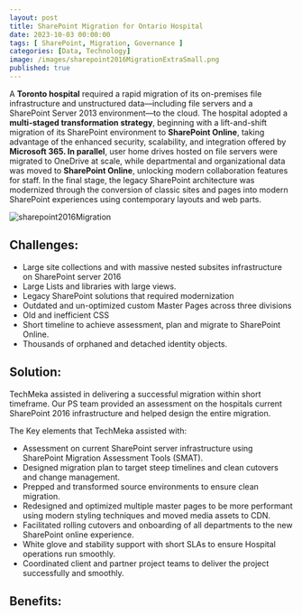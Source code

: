 ```yaml
---
layout: post
title: SharePoint Migration for Ontario Hospital
date: 2023-10-03 00:00:00
tags: [ SharePoint, Migration, Governance ]
categories: [Data, Technology]
image: /images/sharepoint2016MigrationExtraSmall.png
published: true
---
```


A **Toronto hospital** required a rapid migration of its on-premises file infrastructure and unstructured data—including file servers and a SharePoint Server 2013 environment—to the cloud. <!--more--> The hospital adopted a **multi-staged transformation strategy**, beginning with a lift-and-shift migration of its SharePoint environment to **SharePoint Online**, taking advantage of the enhanced security, scalability, and integration offered by **Microsoft 365. In parallel**, user home drives hosted on file servers were migrated to OneDrive at scale, while departmental and organizational data was moved to **SharePoint Online**, unlocking modern collaboration features for staff. In the final stage, the legacy SharePoint architecture was modernized through the conversion of classic sites and pages into modern SharePoint experiences using contemporary layouts and web parts.

![sharepoint2016Migration][1]
## Challenges:
- Large site collections and with massive nested subsites infrastructure on SharePoint server 2016
- Large Lists and libraries with large views.
- Legacy SharePoint solutions that required modernization
- Outdated and un-optimized custom Master Pages across three divisions
- Old and inefficient CSS
- Short timeline to achieve assessment, plan and migrate to SharePoint Online.
- Thousands of orphaned and detached identity objects.

## Solution:
TechMeka assisted in delivering a successful migration within short timeframe. Our PS team provided an assessment on the hospitals current SharePoint 2016 infrastructure and helped design the entire migration. 

The Key elements that TechMeka assisted with:
- Assessment on current SharePoint server infrastructure using SharePoint Migration Assessment Tools (SMAT).
- Designed migration plan to target steep timelines and clean cutovers and change management.
- Prepped and transformed source environments to ensure clean migration.
- Redesigned and optimized multiple master pages to be more performant using modern styling techniques and moved media assets to CDN.
- Facilitated rolling cutovers and onboarding of all departments to the new SharePoint online experience.
- White glove and stability support with short SLAs to ensure Hospital operations run smoothly.
- Coordinated client and partner project teams to deliver the project successfully and smoothly.


## Benefits:


 [1]: /images/sharepoint2016Migration.png
